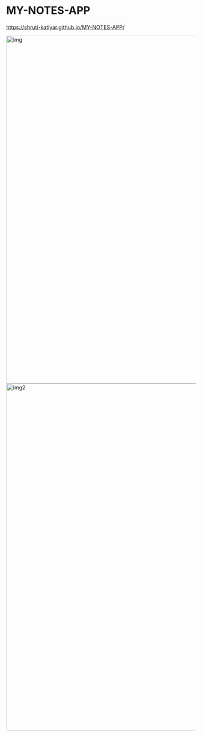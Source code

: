 # MY-NOTES-APP
https://shruti-katiyar.github.io/MY-NOTES-APP/

<img width="922" alt="img" src="https://user-images.githubusercontent.com/85948585/191286182-cabd1095-0229-48a5-a397-334a3870daab.png">

<img width="920" alt="img2" src="https://user-images.githubusercontent.com/85948585/191286281-46442d5f-ef2e-4288-ad2f-210c12422b78.png">


